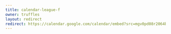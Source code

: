 ```yaml
---
title: calendar-league-f
owner: truffles
layout: redirect
redirect: https://calendar.google.com/calendar/embed?src=mgv0pd08r2064b47g7i0ns1nbc%40group.calendar.google.com
---
```

